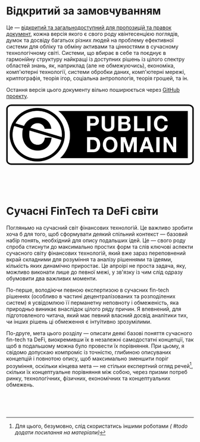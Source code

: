 # Відкритий за замовчуванням
Це — [відкритий та загальнодоступний для пропозицій та правок документ](https://github.com/vTCP-Foundation/paper), кожна версія якого є свого роду квінтесенцією поглядів, думок та досвіду багатьох різних людей на проблему ефективної системи для обліку та обміну активами та цінностями в сучасному технологічному світі. Системи, що вбирає в себе та поєднує в гармонійну структуру найкращі із доступних рішень із цілого спектру областей знань, як, наприклад (але не обмежуючись), економіка, комп'ютерні технології, системи обробки даних, комп'ютерні мережі, криптографія, теорія ігор, соціальна антропологія, теорія грошей, та ін. 

Остання версія цього документу вільно поширюється через [GitHub проекту](https://github.com/vTCP-Foundation/paper/releases).

![|250](https://github.com/vTCP-Foundation/paper/blob/main/assets/public_domain_logo.png?raw=true)

<br/>
<br/>
<br/>

# Сучасні FinTech та DeFi світи 
Погляньмо на сучасний світ фінансових технологій.  Це важливо зробити хоча б для того, щоб сформувати деякий спільний контекст — базовий набір понять, необхідний для опису подальших ідей. Це — свого роду спроба стиснути до максимально простих форм та слів ключові аспекти сучасного світу фінансових технологій, який вже зараз  переповнений вкрай складними для розуміння та аналізу рішеннями та ідеями, кількість яких динамічно приростає. Це апроірі не проста задача, яку, можливо виконати лише до певної  межі, у зв'язку із чим слід одразу обумовити два важливих моменти.

По-перше, володіючи певною експертизою в сучасних fin-tech рішеннях (особливо в частині децентралізованих та розподілених систем) я усвідомлюю її перманетну неповноту і обмеженість, яка природньо виникає внаслідок  цілого ряду причин. Я впевнений, для підготовленого читача, який має певний власний досвід аналітики тих, чи інших рішень ці обмеження є інтуітивно зрозумілими. 

По-друге, мета цього розділу — описати деякі базові поняття сучасного fin-tech та DeFi, виокремивши їх в незалежні самодостатні концепції, так щоб в подальшому можна було провести їх порівняння. При цьому, я свідомо допускаю компроміс із точністю, глибиною описуваних концепцій і повнотою опису, щоб максимально зменшити поріг розуміння, оскільки кінцева мета — не стільки експертний огляд речей[^1], скільки їх концептуальне порівняння між собою, через призми потреб ринку, технологічних, фізичних, економічних та концептуальних обмежень. 

[^1]: Для цього, безумовно, слід скористатись іншими роботами  *( #todo додати посилання на матеріали)*

<br/>
<br/>
<br/>
